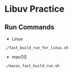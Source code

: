 # Libuv Practice

## Run Commands
- Linux
```text
./fast_build_run_for_linux.sh
```
- macOS
```text
./macos_fast_build_run.sh
```